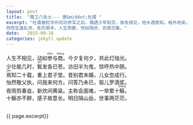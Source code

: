 ```yaml
---
layout: post
title:  "赠卫八处士--- 唐&middot;杜甫 "
excerpt: "杜甫被贬华州司功参军之后，偶遇少年知交，故友相见，他乡遇故知，格外地亲。
然而生逢乱世，各历艰辛，人生聚散，恍如隔世，百感交集。" 
date:   2015-09-16
categories: jekyll update
--- 
```


人生不相见，动如<ruby>参<rt>shēn</rt></ruby>与<ruby>商<rt>shāng</rt></ruby>。今夕复何夕，共此灯烛光。  
少壮能几时，<ruby>鬓<rt>bìn</rt></ruby>发各已苍。访旧半为鬼，惊呼热中肠。  
<ruby>焉<rt>yān</rt></ruby>知二十载，重上君子堂。昔别君未婚，儿女忽成行。  
怡然敬父执，问我来何方。问答乃未已，驱儿罗酒浆。  
夜雨剪春韭，新炊间黄粱。主称会面难，一举累十<ruby>觞<rt>shāng</rt></ruby>。  
十觞亦不醉，感子故意长。明日隔山岳，世事两茫茫。



<br> 
<section class="psize">
{{ page.excerpt}}   
</section>